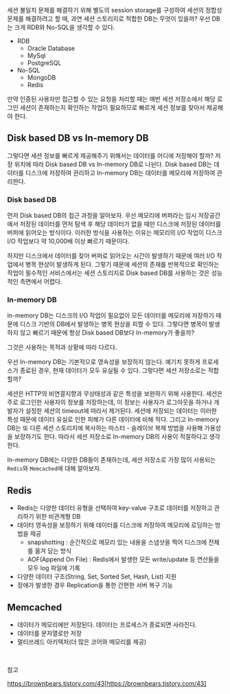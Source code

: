 세션 불일치 문제를 해결하기 위해 별도의 session storage를 구성하여 세션의 정합성 문제를 해결하려고 할 때, 과연 세션 스토리지로 적합한 DB는 무엇이 있을까?
우선 DB는 크게 RDB와 No-SQL을 생각할 수 있다.

- RDB
  - Oracle Database
  - MySql
  - PostgreSQL
- No-SQL
  - MongoDB
  - Redis
 
만약 인증된 사용자만 접근할 수 있는 요청을 처리할 때는 매번 세션 저장소에서 해당 로그인 세션이 존재하는지 확인하는 작업이 필요하므로 빠르게 세션 정보를 찾아서 제공해야 한다.

## Disk based DB vs In-memory DB

그렇다면 세션 정보를 빠르게 제공해주기 위해서는 데이터를 어디에 저장해야 할까? 저장 위치에 따라 Disk based DB vs In-memory DB로 나뉜다. Disk based DB는 데이터를 
디스크에 저장하여 관리하고 In-memory DB는 데이터를 메모리에 저장하여 관리한다.

### Disk based DB

먼저 Disk based DB의 접근 과정을 알아보자. 우선 메모리에 버퍼라는 임시 저장공간에서 저장된 데이터를 먼저 탐색 후 해당 데이터가 없을 때만 디스크에 저장된 데이터를 버퍼에 읽어오는 방식이다.
이러한 방식을 사용하는 이유는 메모리의 I/O 작업이 디스크 I/O 작업보다 약 10,000배 이상 빠르기 때문이다.

하지만 디스크에서 데이터를 찾아 버퍼로 읽어오는 시간이 발생하기 때문에 여러 I/O 작업에서 병목 현상이 발생하게 된다. 그렇기 때문에 세션의 존재를 반복적으로 확인하는 작업이 필수적인 서비스에서는
세션 스토리지로 Disk based DB를 사용하는 것은 성능적인 측면에서 어렵다.

### In-memory DB

In-memory DB는 디스크의 I/O 작업이 필요없이 모든 데이터를 메모리에 저장하기 때문에 디스크 기반의 DB에서 발생하는 병목 현상을 피할 수 있다. 그렇다면 병목이 발생하지 않고 빠르기 때문에 항상
Disk based DB보다 In-memory가 좋을까?

그것은 사용하는 목적과 상황에 따라 다르다.

우선 In-memory DB는 기본적으로 영속성을 보장하지 않는다. 예기치 못하게 프로세스가 종료된 경우, 현재 데이터가 모두 유실될 수 있다. 그렇다면 세션 저장소로는 적합할까?

세션은 HTTP의 비연결지향과 무상태성과 같은 특성을 보완하기 위해 사용한다. 세션은 주로 로그인한 사용자의 정보를 저장하는데, 이 정보는 사용자가 로그아웃을 하거나 개발자가 설정한
세션의 timeout에 따라서 제거된다. 세션에 저장되는 데이터는 이러한 특성 때문에 데이터 유실로 인한 피해가 다른 데이터에 비해 적다. 그리고 In-memory DB는 또 다른 세션 스토리지에 복사하는 마스터 - 슬레이브 복제 방법을 사용해
가용성을 보장하기도 한다. 따라서 세션 저장소로 In-memory DB의 사용이 적절하다고 생각한다.

In-memory DB에는 다양한 DB들이 존재하는데, 세션 저장소로 가장 많이 사용되는 `Redis`와 `Memcached`에 대해 알아보자.

## Redis

- Redis는 다양한 데이터 유형을 선택하여 key-value 구조로 데이터를 저장하고 관리하기 위한 비관계형 DB
- 데이터 영속성을 보장하기 위해 데이터를 디스크에 저장하여 메모리에 로딩하는 방법을 제공
  - snapshotting : 순간적으로 메모리 있는 내용을 스냅샷을 찍어 디스크에 전체를 옮겨 담는 방식
  - AOF(Append On File) : Redis에서 발생한 모든 write/update 등 연산들을 모두 log 파일에 기록
- 다양한 데이터 구조(String, Set, Sorted Set, Hash, List) 지원
- 장애가 발생한 경우 Replication을 통한 간편한 서버 복구 기능
  
## Memcached

- 데이터가 메모리에만 저장된다. 데이터는 프로세스가 종료되면 사라진다.
- 데이터를 문자열로만 저장
- 멀티쓰레드 아키텍처(더 많은 코어와 메모리를 제공)

<br>

참고

https://brownbears.tistory.com/43[https://brownbears.tistory.com/43]

